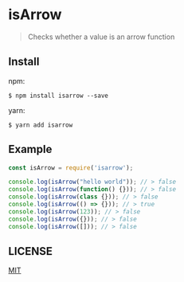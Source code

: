 # isArrow
> Checks whether a value is an arrow function

## Install
npm:
```
$ npm install isarrow --save
```

yarn:
```
$ yarn add isarrow
```

## Example
```js
const isArrow = require('isarrow');

console.log(isArrow("hello world")); // > false
console.log(isArrow(function() {})); // > false
console.log(isArrow(class {})); // > false
console.log(isArrow(() => {})); // > true
console.log(isArrow(123)); // > false
console.log(isArrow({})); // > false
console.log(isArrow([])); // > false
```

## LICENSE
[MIT](./LICENSE "The MIT License")
